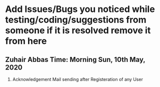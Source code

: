 # Add Issues/Bugs you noticed while testing/coding/suggestions from someone if it is resolved remove it from here

## Zuhair Abbas Time: Morning Sun, 10th May, 2020
1. Acknowledgement Mail sending after Registeration of any User
